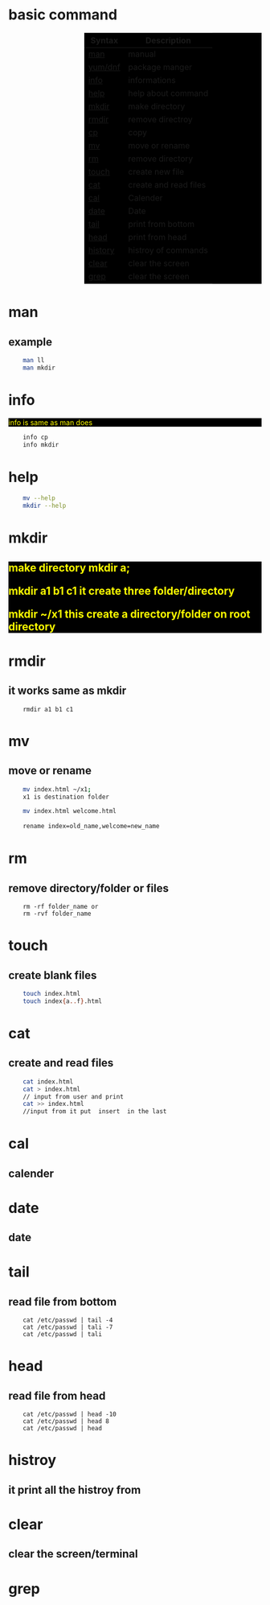 # basic command

<p style="color:yellow; background:black;margin-left:30%">

| Syntax | Description |
|--------| ------------|
|<a href="#man">man</a>| manual|
|<a href="#yum">yum/dnf</a> | package manger|
|<a href="#info">info</a>| informations|
|<a href="#help">help</a>| help about command|
|<a href="#mkdir"> mkdir</a> | make directory|
|<a href="#rmdir">rmdir </a> | remove directroy|
|<a href="#cp"> cp</a>| copy|
| <a href="#mv">mv</a> |move or rename |
|<a href="#rm">rm</a> | remove directory|
|<a href="#touch">touch</a>| create new file|
|<a href="#cat">cat</a> | create and read files|
|<a href="#cal">cal</a> | Calender|
|<a href="#date">date</a> | Date |
| <a href="#tail">tail</a> | print from bottom|
|<a href="#head">head</a> | print from head | 
|<a href="#history">history</a> | histroy of commands |
|<a href="#clear">clear</a> | clear the screen|
|<a href="#grep">grep</a> | clear the screen|
</p>

# man 
## example
```bash
    man ll
    man mkdir
```
# info
<p style="color:yellow; background:black">info is same as man does</p>

```bash
    info cp 
    info mkdir
```
# help

```bash
    mv --help
    mkdir --help

```

# mkdir
<div style="color:yellow; background:black">
<h2>
make directory mkdir a;</p>

mkdir a1 b1 c1 it create three folder/directory</p>
<p>
	mkdir ~/x1 this create a directory/folder on root directory
</h2>
</div>

# rmdir
## it works same as mkdir
```
    rmdir a1 b1 c1
```
# mv
## move or rename
```bash
    mv index.html ~/x1;
    x1 is destination folder

    mv index.html welcome.html
    
    rename index=old_name,welcome=new_name
```
# rm
## remove directory/folder or files
```
    rm -rf folder_name or 
    rm -rvf folder_name

```
# touch
## create blank files 
```bash
    touch index.html
    touch index{a..f}.html
```
# cat
## create and read files
```bash
    cat index.html
    cat > index.html 
    // input from user and print
    cat >> index.html
    //input from it put  insert  in the last
```
# cal
## calender

# date
## date

# tail
## read file from bottom 
```
    cat /etc/passwd | tail -4
    cat /etc/passwd | tali -7
    cat /etc/passwd | tali 
```
# head
## read file from head
```
    cat /etc/passwd | head -10
    cat /etc/passwd | head 8
    cat /etc/passwd | head 
```
# histroy
## it print all the histroy from 

# clear
## clear the screen/terminal
# grep
